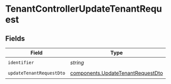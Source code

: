 # TenantControllerUpdateTenantRequest


## Fields

| Field                                                                                  | Type                                                                                   | Required                                                                               | Description                                                                            |
| -------------------------------------------------------------------------------------- | -------------------------------------------------------------------------------------- | -------------------------------------------------------------------------------------- | -------------------------------------------------------------------------------------- |
| `identifier`                                                                           | *string*                                                                               | :heavy_check_mark:                                                                     | N/A                                                                                    |
| `updateTenantRequestDto`                                                               | [components.UpdateTenantRequestDto](../../models/components/updatetenantrequestdto.md) | :heavy_check_mark:                                                                     | N/A                                                                                    |
